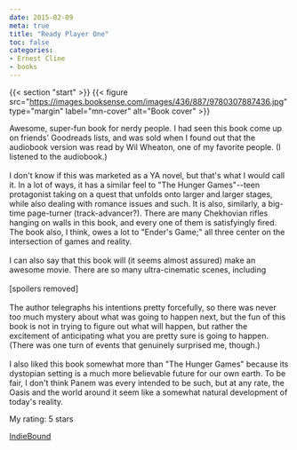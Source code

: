 ```yaml
---
date: 2015-02-09
meta: true
title: "Ready Player One"
toc: false
categories:
- Ernest Cline
- books
---
```


{{< section "start" >}}
{{< figure src="https://images.booksense.com/images/436/887/9780307887436.jpg" type="margin" label="mn-cover" alt="Book cover" >}}

Awesome, super-fun book for nerdy people. I had seen this book come up on friends' Goodreads lists, and was sold when I found out that the audiobook version was read by Wil Wheaton, one of my favorite people. (I listened to the audiobook.) <br /><br />I don't know if this was marketed as a YA novel, but that's what I would call it. In a lot of ways, it has a similar feel to "The Hunger Games"--teen protagonist taking on a quest that unfolds onto larger and larger stages, while also dealing with romance issues and such. It is also, similarly, a big-time page-turner (track-advancer?). There are many Chekhovian rifles hanging on walls in this book, and every one of them is satisfyingly fired. The book also, I think, owes a lot to "Ender's Game;" all three center on the intersection of games and reality.<br /><br />I can also say that this book will (it seems almost assured) make an awesome movie. There are so many ultra-cinematic scenes, including <br /><br />[spoilers removed]<br /><br />The author telegraphs his intentions pretty forcefully, so there was never too much mystery about what was going to happen next, but the fun of this book is not in trying to figure out what will happen, but rather the excitement of anticipating what you are pretty sure is going to happen. (There was one turn of events that genuinely surprised me, though.)<br /><br />I also liked this book somewhat more than "The Hunger Games" because its dystopian setting is a much more believable future for our own earth. To be fair, I don't think Panem was every intended to be such, but at any rate, the Oasis and the world around it seem like a somewhat natural development of today's reality.

My rating: 5 stars  

[IndieBound](https://www.indiebound.org/book/9780307887436)

